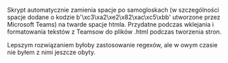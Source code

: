 Skrypt automatycznie zamienia spacje po samogloskach (w szczególności spacje dodane o kodzie b'\xc3\xa2\xe2\x82\xac\xc5\xbb' utworzone przez Microsoft Teams)
na twarde spacje htmla. Przydatne podczas wklejania i formatowania tekstów z Teamsow do plików .html podczas tworzenia stron.

Lepszym rozwiązaniem byłoby zastosowanie regexów, ale w owym czasie nie byłem z nimi jeszcze obyty.
